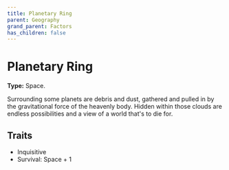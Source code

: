 ```yaml
---
title: Planetary Ring
parent: Geography
grand_parent: Factors
has_children: false
---
```


# Planetary Ring

**Type:** Space.

Surrounding some planets are debris and dust, gathered and pulled in by the gravitational force of the heavenly body. Hidden within those clouds are endless possibilities and a view of a world that's to die for.

## Traits

* Inquisitive
* Survival: Space + 1
